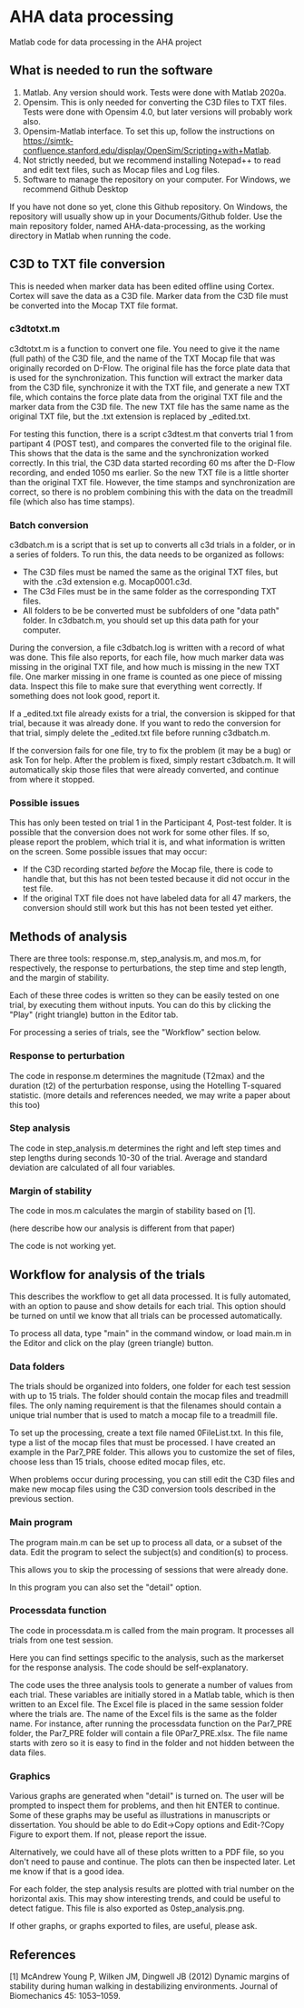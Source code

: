 # AHA data processing
 Matlab code for data processing in the AHA project

## What is needed to run the software
1. Matlab.  Any version should work. Tests were done with Matlab 2020a.
2. Opensim.  This is only needed for converting the C3D files to TXT files. Tests were done with Opensim 4.0, but later versions will probably work also.
3. Opensim-Matlab interface. To set this up, follow the instructions on https://simtk-confluence.stanford.edu/display/OpenSim/Scripting+with+Matlab.
4. Not strictly needed, but we recommend installing Notepad++ to read and edit text files, such as Mocap files and Log files.
5. Software to manage the repository on your computer. For Windows, we recommend Github Desktop

If you have not done so yet, clone this Github repository.  On Windows, the repository will usually show up in your Documents/Github folder. Use the main repository folder, named AHA-data-processing, as the working directory in Matlab when running the code.

## C3D to TXT file conversion
This is needed when marker data has been edited offline using Cortex. Cortex will save the data as a C3D file.  Marker data from the C3D file must be converted into the Mocap TXT file format.

### c3dtotxt.m 
c3dtotxt.m is a function to convert one file. You need to give it the name (full path) of the C3D file, and the name of the TXT Mocap file that was originally recorded on D-Flow. The original file has the force plate data that is used for the synchronization. This function will extract the marker data from the C3D file, synchronize it with the TXT file, and generate a new TXT file, which contains the force plate data from the original TXT file and the marker data from the C3D file.  The new TXT file has the same name as the original TXT file, but the .txt extension is replaced by _edited.txt.

For testing this function, there is a script c3dtest.m that converts trial 1 from partipant 4 (POST test), and compares the converted file to the original file. This shows that the data is the same and the synchronization worked correctly. In this trial, the C3D data started recording 60 ms after the D-Flow recording, and ended 1050 ms earlier.  So the new TXT file is a little shorter than the original TXT file. However, the time stamps and synchronization are correct, so there is no problem combining this with the data on the treadmill file (which also has time stamps).

### Batch conversion
c3dbatch.m is a script that is set up to converts all c3d trials in a folder, or in a series of folders. To run this, the data needs to be organized as follows:
* The C3D files must be named the same as the original TXT files, but with the .c3d extension e.g. Mocap0001.c3d.
* The C3d Files must be in the same folder as the corresponding TXT files.
* All folders to be be converted must be subfolders of one "data path" folder.  In c3dbatch.m, you should set up this data path for your computer.

During the conversion, a file c3dbatch.log is written with a record of what was done.  This file also reports, for each file, how much marker data was missing in the original TXT file, and how much is missing in the new TXT file. One marker missing in one frame is counted as one piece of missing data.  Inspect this file to make sure that everything went correctly.  If something does not look good, report it.

If a _edited.txt file already exists for a trial, the conversion is skipped for that trial, because it was already done. If you want to redo the conversion for that trial, simply delete the _edited.txt file before running c3dbatch.m.

If the conversion fails for one file, try to fix the problem (it may be a bug) or ask Ton for help.  After the problem is fixed, simply restart c3dbatch.m. It will automatically skip those files that were already converted, and continue from where it stopped.

### Possible issues
This has only been tested on trial 1 in the Participant 4, Post-test folder.  It is possible that the conversion does not work for some other files.  If so, please report the problem, which trial it is, and what information is written on the screen.  Some possible issues that may occur:
* If the C3D recording started *before* the Mocap file, there is code to handle that, but this has not been tested because it did not occur in the test file.
* If the original TXT file does not have labeled data for all 47 markers, the conversion should still work but this has not been tested yet either.

## Methods of analysis

There are three tools: response.m, step_analysis.m, and mos.m, for respectively, the response to perturbations, the step time and step length, and the margin of stability.

Each of these three codes is written so they can be easily tested on one trial, by executing them without inputs. You can do this by clicking the "Play" (right triangle) button in the Editor tab. 

For processing a series of trials, see the "Workflow" section below.

### Response to perturbation

The code in response.m determines the magnitude (T2max) and the duration (t2) of the perturbation response, using the Hotelling T-squared statistic.  (more details and references needed, we may write a paper about this too)

### Step analysis

The code in step_analysis.m determines the right and left step times and step lengths during seconds 10-30 of the trial. Average and standard deviation are calculated of all four variables.

### Margin of stability

The code in mos.m calculates the margin of stability based on [1].  

(here describe how our analysis is different from that paper)

The code is not working yet.

## Workflow for analysis of the trials

This describes the workflow to get all data processed.  It is fully automated, with an option to pause and show details for each trial. This option should be turned on until we know that all trials can be processed automatically.

To process all data, type "main" in the command window, or load main.m in the Editor and click on the play (green triangle) button.

### Data folders
The trials should be organized into folders, one folder for each test session with up to 15 trials. The folder should contain the mocap files and treadmill files. The only naming requirement is that the filenames should contain a unique trial number that is used to match a mocap file to a treadmill file. 

To set up the processing, create a text file named 0FileList.txt.  In this file, type a list of the mocap files that must be processed.  I have created an example in the Par7_PRE folder.  This allows you to customize the set of files, choose less than 15 trials, choose edited mocap files, etc.

When problems occur during processing, you can still edit the C3D files and make new mocap files using the C3D conversion tools described in the previous section.

### Main program
The program main.m can be set up to process all data, or a subset of the data. Edit the program to select the subject(s) and condition(s) to process. 

This allows you to skip the processing of sessions that were already done.

In this program you can also set the "detail" option.

### Processdata function
The code in processdata.m is called from the main program. It processes all trials from one test session. 

Here you can find settings specific to the analysis, such as the markerset for the response analysis.  The code should be self-explanatory.

The code uses the three analysis tools to generate a number of values from each trial.  These variables are initially stored in a Matlab table, which is then written to an Excel file.  The Excel file is placed in the same session folder where the trials are.  The name of the Excel fils is the same as the folder name.  For instance, after running the processdata function on the Par7_PRE folder, the Par7_PRE folder will contain a file 0Par7_PRE.xlsx.  The file name starts with zero so it is easy to find in the folder and not hidden between the data files.

### Graphics
Various graphs are generated when "detail" is turned on. The user will be prompted to inspect them for problems, and then hit ENTER to continue.  Some of these graphs may be useful as illustrations in manuscripts or dissertation. You should be able to do Edit->Copy options and Edit-?Copy Figure to export them.  If not, please report the issue.

Alternatively, we could have all of these plots written to a PDF file, so you don't need to pause and continue.  The plots can then be inspected later. Let me know if that is a good idea.

For each folder, the step analysis results are plotted with trial number on the horizontal axis.  This may show interesting trends, and could be useful to detect fatigue.  This file is also exported as 0step_analysis.png.

If other graphs, or graphs exported to files, are useful, please ask.

## References

[1] McAndrew Young P, Wilken JM, Dingwell JB (2012) Dynamic margins of stability during human walking in destabilizing environments. Journal of Biomechanics 45: 1053–1059.

